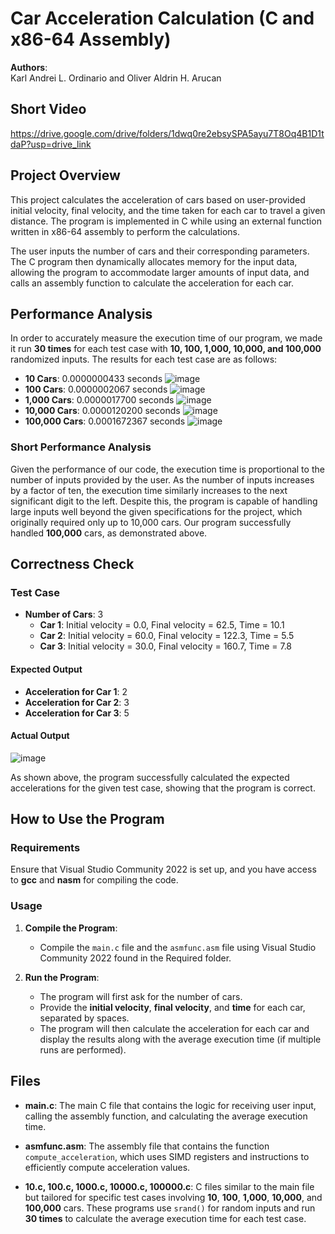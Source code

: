 # Car Acceleration Calculation (C and x86-64 Assembly)

**Authors**:  
Karl Andrei L. Ordinario and Oliver Aldrin H. Arucan

## Short Video
https://drive.google.com/drive/folders/1dwq0re2ebsySPA5ayu7T8Oq4B1D1tdaP?usp=drive_link

## Project Overview

This project calculates the acceleration of cars based on user-provided initial velocity, final velocity, and the time taken for each car to travel a given distance. The program is implemented in C while using an external function written in x86-64 assembly to perform the calculations.

The user inputs the number of cars and their corresponding parameters. The C program then dynamically allocates memory for the input data, allowing the program to accommodate larger amounts of input data, and calls an assembly function to calculate the acceleration for each car.

## Performance Analysis

In order to accurately measure the execution time of our program, we made it run **30 times** for each test case with **10, 100, 1,000, 10,000, and 100,000** randomized inputs. The results for each test case are as follows:

- **10 Cars**: 0.0000000433 seconds
  ![image](https://github.com/user-attachments/assets/c893520d-d690-4714-93bf-47442c026bd2)
- **100 Cars**: 0.0000002067 seconds
  ![image](https://github.com/user-attachments/assets/e93f9d97-95e1-4898-ae3a-b391f777940f)
- **1,000 Cars**: 0.0000017700 seconds
  ![image](https://github.com/user-attachments/assets/a1d69827-7925-4deb-8139-fd56a03ccc69)
- **10,000 Cars**: 0.0000120200 seconds
  ![image](https://github.com/user-attachments/assets/518f5b05-9dbc-45bf-bb36-1c3c3c642f69)
- **100,000 Cars**: 0.0001672367 seconds
  ![image](https://github.com/user-attachments/assets/7dd5a186-5ee1-48c0-9e77-0f12f191967c)

### Short Performance Analysis

Given the performance of our code, the execution time is proportional to the number of inputs provided by the user. As the number of inputs increases by a factor of ten, the execution time similarly increases to the next significant digit to the left. Despite this, the program is capable of handling large inputs well beyond the given specifications for the project, which originally required only up to 10,000 cars. Our program successfully handled **100,000** cars, as demonstrated above.

## Correctness Check

### Test Case

- **Number of Cars**: 3
  - **Car 1**: Initial velocity = 0.0, Final velocity = 62.5, Time = 10.1
  - **Car 2**: Initial velocity = 60.0, Final velocity = 122.3, Time = 5.5
  - **Car 3**: Initial velocity = 30.0, Final velocity = 160.7, Time = 7.8

#### Expected Output

- **Acceleration for Car 1**: 2
- **Acceleration for Car 2**: 3
- **Acceleration for Car 3**: 5

#### Actual Output

![image](https://github.com/user-attachments/assets/04d639c5-ee95-48a0-8870-4aee290438ba)


As shown above, the program successfully calculated the expected accelerations for the given test case, showing that the program is correct.

## How to Use the Program

### Requirements

Ensure that Visual Studio Community 2022 is set up, and you have access to **gcc** and **nasm** for compiling the code.

### Usage

1. **Compile the Program**:
   - Compile the `main.c` file and the `asmfunc.asm` file using Visual Studio Community 2022 found in the Required folder.

2. **Run the Program**:
   - The program will first ask for the number of cars.
   - Provide the **initial velocity**, **final velocity**, and **time** for each car, separated by spaces.
   - The program will then calculate the acceleration for each car and display the results along with the average execution time (if multiple runs are performed).

## Files

- **main.c**: The main C file that contains the logic for receiving user input, calling the assembly function, and calculating the average execution time.
  
- **asmfunc.asm**: The assembly file that contains the function `compute_acceleration`, which uses SIMD registers and instructions to efficiently compute acceleration values.

- **10.c, 100.c, 1000.c, 10000.c, 100000.c**: C files similar to the main file but tailored for specific test cases involving **10**, **100**, **1,000**, **10,000**, and **100,000** cars. These programs use `srand()` for random inputs and run **30 times** to calculate the average execution time for each test case.
